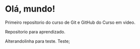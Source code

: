 # Olá, mundo!
 Primeiro repositorio do curso de Git e GitHub do Curso em video.

Repositorio para aprendizado.

Alterandolinha para teste.
Teste;
